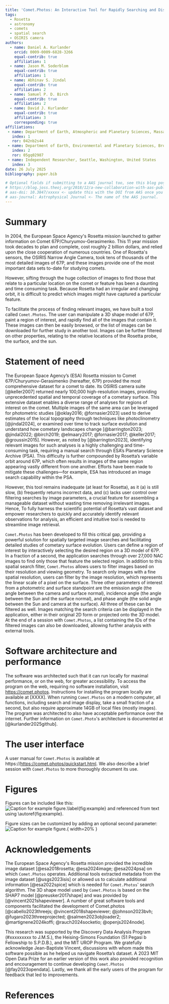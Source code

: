```yaml
---
title: 'Comet.Photos: An Interactive Tool for Rapidly Searching and Displaying Rosetta Mission Images by Spatial Location and Other Properties'
tags:
  - Rosetta
  - astronomy
  - comets
  - spatial search
  - OSIRIS camera
authors:
  - name: Daniel A. Kurlander
    orcid: 0009-0009-6828-3266
    equal-contrib: true
    affiliation: 1
  - name: Jason M. Soderblom
    equal-contrib: true
    affiliation: 1
  - name: Abhinav S. Jindal
    equal-contrib: true
    affiliation: 2
  - name: Samuel P. D. Birch
    equal-contrib: true
    affiliation: 2
  - name: David J. Kurlander
    equal-contrib: true
    affiliation: 3
    corresponding: true
affiliations:
 - name: Department of Earth, Atmospheric and Planetary Sciences, Massachusetts Institute of Technology, United States
   index: 1
   ror: 042nb2s44
 - name: Department of Earth, Environmental and Planetary Sciences, Brown University, United States
   index: 2
   ror: 05gq02987
 - name: Independent Researcher, Seattle, Washington, United States
   index: 3
date: 26 July 2025
bibliography: paper.bib

# Optional fields if submitting to a AAS journal too, see this blog post:
# https://blog.joss.theoj.org/2018/12/a-new-collaboration-with-aas-publishing
# aas-doi: 10.3847/xxxxx <- update this with the DOI from AAS once you know it.
# aas-journal: Astrophysical Journal <- The name of the AAS journal.
---
```


# Summary

In 2004, the European Space Agency's Rosetta mission launched to gather information on Comet 67P/Churyumov-Gerasimenko. This 11 year mission took decades to plan and complete, cost roughly 2 billion dollars, and relied upon the close cooperation of numerous countries. One of Rosetta's sensors, the OSIRIS Narrow Angle Camera, took tens of thousands of the most detailed images of 67P, and these images provide one of the most important data sets to-date for studying comets.

However, sifting through the huge collection of images to find those that relate to a particular location on the comet or feature has been a daunting and time consuming task. Because Rosetta had an irregular and changing orbit, it is difficult to predict which images might have captured a particular feature.

To facilitate the process of finding relevant images, we have built a tool called `Comet.Photos`. The user can manipulate a 3D shape model of 67P, paint a region of interest, and rapidly find all of the images that contain it. These images can then be easily browsed, or the list of images can be downloaded for further study in another tool. Images can be further filtered on other properties, relating to the relative locations of the Rosetta probe, the surface, and the sun.

# Statement of need

The European Space Agency’s (ESA) Rosetta mission to Comet 67P/Churyumov-Gerasimenko (hereafter, 67P) provided the most comprehensive dataset for a comet to date. Its OSIRIS camera suite [@keller2007] returned nearly 100,000 high-resolution images, providing unprecedented spatial and temporal coverage of a cometary surface. This extensive dataset enables a diverse range of analyses for regions of interest on the comet. Multiple images of the same area can be leveraged for photometric studies [@oklay2016; @fornasier2023] used to derive estimates of the local topography through techniques like photoclinometry [@jindal2024], or examined over time to track surface evolution and understand how cometary landscapes change [@barrington2023; @jindal2022; @birch2019; @elmaary2017; @fornasier2017; @keller2017; @groussin2015]. However, as noted by [@barrington2023], identifying relevant images for such analyses is a highly challenging and time-consuming task, requiring a manual search through ESA’s Planetary Science Archive (PSA). This difficulty is further compounded by Rosetta’s variable orbit around 67P, which often results in images of the same region appearing vastly different from one another. Efforts have been made to mitigate these challenges—for example, ESA has introduced an image search capability within the PSA. 

However, this tool remains inadequate (at least for Rosetta), as it (a) is still slow, (b) frequently returns incorrect data, and (c) lacks user control over filtering searches by image parameters, a crucial feature for assembling a manageable dataset without wasting time removing irrelevant images. Hence, To fully harness the scientific potential of Rosetta’s vast dataset and empower researchers to quickly and accurately identify relevant observations for analysis, an efficient and intuitive tool is needed to streamline image retrieval. 

`Comet.Photos` has been developed to fill this critical gap, providing a powerful solution for spatially targeted image searches and facilitating detailed studies of cometary surface evolution. Users can define a region of interest by interactively selecting the desired region on a 3D model of 67P. In a fraction of a second, the application searches through over 27,000 NAC images to find only those that feature the selected region. In addition to this spatial search filter, `Comet.Photos` allows users to filter images based on their resolution and viewing geometry. To search only images with a fine spatial resolution, users can filter by the image resolution, which represents the linear scale of a pixel on the surface. Three other parameters of interest from a photometric and surface standpoint are the emission angle (the angle between the camera and surface normal), incidence angle (the angle between the Sun and the surface normal), and phase angle (the solid angle between the Sun and camera at the surface). All three of these can be filtered as well. Images matching the search criteria can be displayed in the application, either in their original 2D form or projected onto the 3D model. At the end of a session with `Comet.Photos`, a list containing the IDs of the filtered images can also be downloaded, allowing further analysis with external tools.


# Software architecture and performance

The software was architected such that it can run locally for maximal performance, or on the web, for greater accessibility. To access the program on the web, requiring no software installation, visit https://comet.photos. Instructions for installing the program locally are available at [XXXX]. When running `Comet.Photos` on a modern computer, all functions, including search and image display, take a small fraction of a second, but also require approximate 14GB of local files (mostly images). The program was architected to also have acceptable performance over the internet. Further information on `Comet.Photo`'s architecture is documented at [@kurlander2025github].

# The user interface

A user manual for `Comet.Photos` is available at https://https://comet.photos/quickstart.html. We also describe a brief session with `Comet.Photos` to more thoroughly document its use. 


# Figures

Figures can be included like this:
![Caption for example figure.\label{fig:example}](figure.png)
and referenced from text using \autoref{fig:example}.

Figure sizes can be customized by adding an optional second parameter:
![Caption for example figure.](figure.png){ width=20% }

# Acknowledgements

The European Space Agency's Rosetta mission provided the incredible image dataset [@esa2018rosetta; @esa2024image; @esa2024psa] on which `Comet.Photos` operates. Additional tools extracted metadata from the image dataset [@usgs2023isis] or allowed us to calculate additional information [@esa2022spice] which is needed for `Comet.Photos`' search algorithm. The 3D shape model used by `Comet.Photos` is based on the SHAP7 model [@preusker2017shape] and was provided by [@vincent2021shapeviewer]. A number of great software tools and components facilitated the development of Comet.photos [@cabello2023threejs; @vincent2018shapeviewer;  @johnson2023bvh; @fugaro2023threeprojected; @salmen2023objloader2; @martignene2024koffi; @rauch2024socketio; @openjs2024node].
 
This research was supported by the Discovery Data Analysis Program (#xxxxxxxxx to J.M.S.), the Heising-Simons Foundation (51 Pegasi b Fellowship to S.P.D.B.), and the MIT UROP Program. We gratefully acknowledge Jean-Baptiste Vincent, discussions with whom made this software possible as he helped us navigate Rosetta’s dataset. A 2023 MIT Open Data Prize for an earlier version of this work also provided recognition and encouragement to continue developing `Comet.Photos` [@fay2023opendata]. Lastly, we thank all the early users of the program for feedback that led to improvements.  


# References